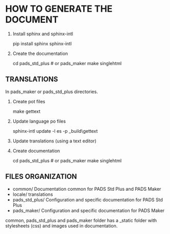 HOW TO GENERATE THE DOCUMENT
============================

1. Install sphinx and sphinx-intl

    pip install sphinx sphinx-intl


2. Create the documentation

    cd pads_std_plus  # or pads_maker
    make singlehtml


TRANSLATIONS
------------

In pads_maker or pads_std_plus directories.

1. Create pot files

   make gettext


2. Update language po files

    sphinx-intl update -l es -p _build\gettext


3. Update translations (using a text editor)


4. Create documentation

    cd pads_std_plus  # or pads_maker
    make singlehtml


FILES ORGANIZATION
------------------

- common/ Documentation common for PADS Std Plus and PADS Maker
- locale/ translations
- pads_std_plus/ Configuration and specific documentation for PADS Std Plus
- pads_maker/ Configuration and specific documentation for PADS Maker

common, pads_std_plus and pads_maker folder has a _static folder with
stylesheets (css) and images used in documentation.
